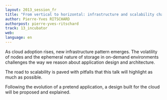 ```yaml
---
layout: 2013_session_fr
title: "From vertical to horizontal: infrastructure and scalability challenges in the cloud"
author: Pierre-Yves RITSCHARD
authorpost: pierre-yves-ritschard
track: 13_incubator
web: 
language: en
---
```


As cloud adoption rises, new infrastructure pattern emerges. The volatility of nodes and the ephemeral nature of storage in on-demand environments challenges the way we reason about application design and architecture.

The road to scalability is paved with pitfalls that this talk will highlight as much as possible.

Following the evolution of a pretend application, a design built for the cloud will be proposed and explained.
